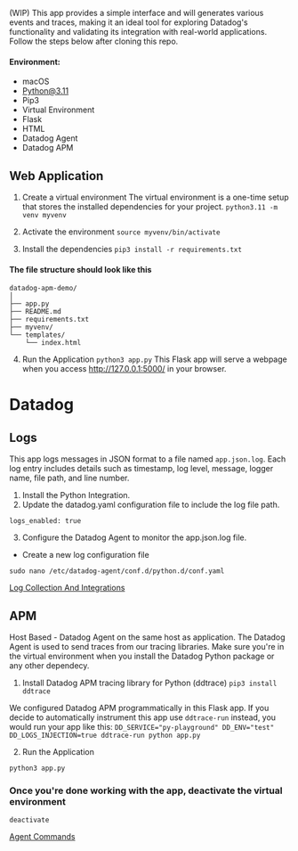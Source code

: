 (WIP) This app provides a simple interface and will generates various events and traces, making it an ideal tool for exploring Datadog's functionality and validating its integration with real-world applications.
Follow the steps below after cloning this repo.

#### Environment:
- macOS
- Python@3.11
- Pip3
- Virtual Environment
- Flask
- HTML
- Datadog Agent
- Datadog APM

## Web Application
1. Create a virtual environment
The virtual environment is a one-time setup that stores the installed dependencies for your project.
```python3.11 -m venv myvenv```

2. Activate the environment
```source myvenv/bin/activate```

3. Install the dependencies
```pip3 install -r requirements.txt```

#### The file structure should look like this
```
datadog-apm-demo/
│
├── app.py
├── README.md
├── requirements.txt
├── myvenv/
└── templates/
    └── index.html
```

4. Run the Application 
```python3 app.py```
This Flask app will serve a webpage when you access http://127.0.0.1:5000/ in your browser.

# Datadog

## Logs
This app logs messages in JSON format to a file named `app.json.log`. Each log entry includes details such as timestamp, log level, message, logger name, file path, and line number. 
1) Install the Python Integration.
2) Update the datadog.yaml configuration file to include the log file path.
```
logs_enabled: true
```
3) Configure the Datadog Agent to monitor the app.json.log file.
- Create a new log configuration file
```
sudo nano /etc/datadog-agent/conf.d/python.d/conf.yaml
```

[Log Collection And Integrations](https://docs.datadoghq.com/logs/log_collection/?tab=host)

## APM
Host Based - Datadog Agent on the same host as application.
The Datadog Agent is used to send traces from our tracing libraries.
Make sure you're in the virtual environment when you install the Datadog Python package or any other dependecy.

1. Install Datadog APM tracing library for Python (ddtrace)
```pip3 install ddtrace```

We configured Datadog APM programmatically in this Flask app.
If you decide to automatically instrument this app use `ddtrace-run` instead, you would run your app like this:
```DD_SERVICE="py-playground" DD_ENV="test" DD_LOGS_INJECTION=true ddtrace-run python app.py```

2. Run the Application 
```
python3 app.py
```


### Once you're done working with the app, deactivate the virtual environment
```
deactivate
```

[Agent Commands](https://docs.datadoghq.com/agent/configuration/agent-commands/)